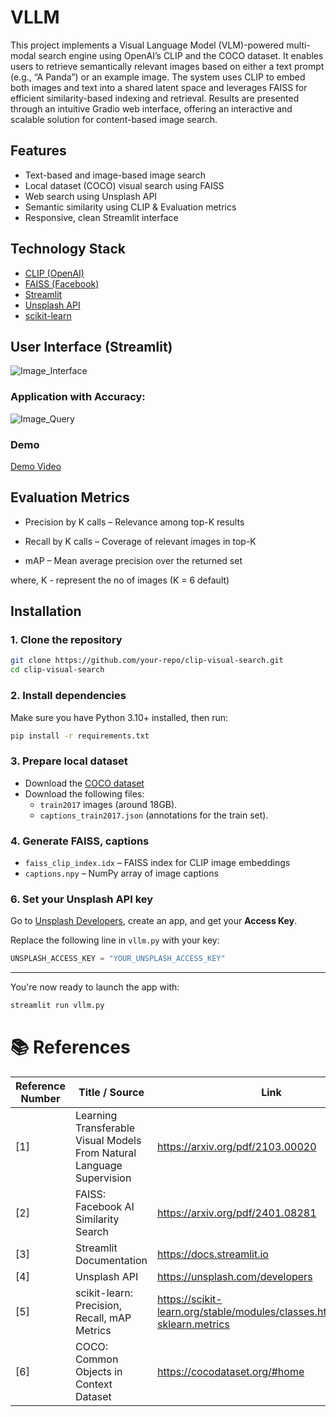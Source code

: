 # VLLM

This project implements a Visual Language Model (VLM)-powered multi-modal search engine using OpenAI’s CLIP and the COCO dataset. It enables users to retrieve semantically relevant images based on either a text prompt (e.g., “A Panda”) or an example image. The system uses CLIP to embed both images and text into a shared latent space and leverages FAISS for efficient similarity-based indexing and retrieval. Results are presented through an intuitive Gradio web interface, offering an interactive and scalable solution for content-based image search.


## Features
- Text-based and image-based image search
- Local dataset (COCO) visual search using FAISS
- Web search using Unsplash API
- Semantic similarity using CLIP & Evaluation metrics
- Responsive, clean Streamlit interface

## Technology Stack
- [CLIP (OpenAI)](https://github.com/openai/CLIP)
- [FAISS (Facebook)](https://github.com/facebookresearch/faiss)
- [Streamlit](https://streamlit.io/)
- [Unsplash API](https://unsplash.com/developers)
- [scikit-learn](https://scikit-learn.org/)

## User Interface (Streamlit)

![Image_Interface](https://drive.google.com/uc?id=1omZQGqUatfG0jQvByO1nImdHDqeFH58t)

### Application with Accuracy: 

![Image_Query](https://drive.google.com/uc?id=1ZDiqLhKA9dgzRTBv2mdtCnwLWknRT-9D)

### Demo

[Demo Video](https://drive.google.com/file/d/1U4QJmFzSuQmrpcscqOVPmty-ENrCUMmD/view?usp=sharing)


## Evaluation Metrics

- Precision by K calls – Relevance among top-K results

- Recall by K calls – Coverage of relevant images in top-K

- mAP – Mean average precision over the returned set

where, K - represent the no of images (K = 6 default)

## Installation

### 1. Clone the repository
```bash
git clone https://github.com/your-repo/clip-visual-search.git
cd clip-visual-search
```

### 2. Install dependencies
Make sure you have Python 3.10+ installed, then run:
```bash
pip install -r requirements.txt
```

### 3. Prepare local dataset
- Download the [COCO dataset](https://cocodataset.org/#download)
- Download the following files:
  - `train2017` images (around 18GB).
  - `captions_train2017.json` (annotations for the train set).


### 4. Generate FAISS, captions
- `faiss_clip_index.idx` – FAISS index for CLIP image embeddings
- `captions.npy` – NumPy array of image captions

### 6. Set your Unsplash API key
Go to [Unsplash Developers](https://unsplash.com/developers), create an app, and get your **Access Key**.

Replace the following line in `vllm.py` with your key:
```python
UNSPLASH_ACCESS_KEY = "YOUR_UNSPLASH_ACCESS_KEY"
```

---

You're now ready to launch the app with:

```bash
streamlit run vllm.py
```

# 📚 References

| Reference Number | Title / Source                                                | Link                                                                 |
|------------------|----------------------------------------------------------------|----------------------------------------------------------------------|
| [1]              | Learning Transferable Visual Models From Natural Language Supervision | https://arxiv.org/pdf/2103.00020                                     |
| [2]              | FAISS: Facebook AI Similarity Search                         | https://arxiv.org/pdf/2401.08281                                     |
| [3]              | Streamlit Documentation                                       | https://docs.streamlit.io                                            |
| [4]              | Unsplash API                                                  | https://unsplash.com/developers                                      |
| [5]              | scikit-learn: Precision, Recall, mAP Metrics                  | https://scikit-learn.org/stable/modules/classes.html#module-sklearn.metrics |
| [6]              | COCO: Common Objects in Context Dataset                      | https://cocodataset.org/#home                                        |

